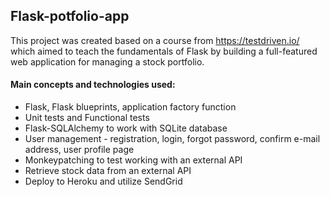 ## Flask-potfolio-app

This project was created based on a course from https://testdriven.io/ which aimed to teach the fundamentals of Flask by building a full-featured web application for managing a stock portfolio.

#### Main concepts and technologies used:
- Flask, Flask blueprints, application factory function
- Unit tests and Functional tests
- Flask-SQLAlchemy to work with SQLite database
- User management - registration, login, forgot password, confirm e-mail address, user profile page
- Monkeypatching to test working with an external API
- Retrieve stock data from an external API
- Deploy to Heroku and utilize SendGrid 
